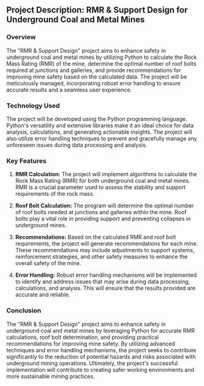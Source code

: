 ## Project Description: RMR & Support Design for Underground Coal and Metal Mines

### Overview
The "RMR & Support Design" project aims to enhance safety in underground coal and metal mines by utilizing Python to calculate the Rock Mass Rating (RMR) of the mine, determine the optimal number of roof bolts required at junctions and galleries, and provide recommendations for improving mine safety based on the calculated data. The project will be meticulously managed, incorporating robust error handling to ensure accurate results and a seamless user experience.

### Technology Used
The project will be developed using the Python programming language. Python's versatility and extensive libraries make it an ideal choice for data analysis, calculations, and generating actionable insights. The project will also utilize error handling techniques to prevent and gracefully manage any unforeseen issues during data processing and analysis.

### Key Features
1. **RMR Calculation:** The project will implement algorithms to calculate the Rock Mass Rating (RMR) for both underground coal and metal mines. RMR is a crucial parameter used to assess the stability and support requirements of the rock mass.

2. **Roof Bolt Calculation:** The program will determine the optimal number of roof bolts needed at junctions and galleries within the mine. Roof bolts play a vital role in providing support and preventing collapses in underground mines.

3. **Recommendations:** Based on the calculated RMR and roof bolt requirements, the project will generate recommendations for each mine. These recommendations may include adjustments to support systems, reinforcement strategies, and other safety measures to enhance the overall safety of the mine.

4. **Error Handling:** Robust error handling mechanisms will be implemented to identify and address issues that may arise during data processing, calculations, and analysis. This will ensure that the results provided are accurate and reliable.

### Conclusion
The "RMR & Support Design" project aims to enhance safety in underground coal and metal mines by leveraging Python for accurate RMR calculations, roof bolt determination, and providing practical recommendations for improving mine safety. By utilizing advanced techniques and error handling mechanisms, the project seeks to contribute significantly to the reduction of potential hazards and risks associated with underground mining operations. Ultimately, the project's successful implementation will contribute to creating safer working environments and more sustainable mining practices.
